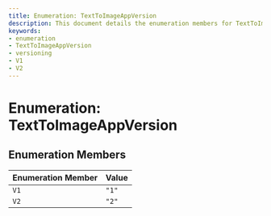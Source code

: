 ```yaml
---
title: Enumeration: TextToImageAppVersion
description: This document details the enumeration members for TextToImageAppVersion, specifying the available version identifiers for the application.
keywords:
- enumeration
- TextToImageAppVersion
- versioning
- V1
- V2
---
```


# Enumeration: TextToImageAppVersion

## Enumeration Members

| Enumeration Member | Value |
| ------ | ------ |
| `V1` | `"1"` |
| `V2` | `"2"` |
